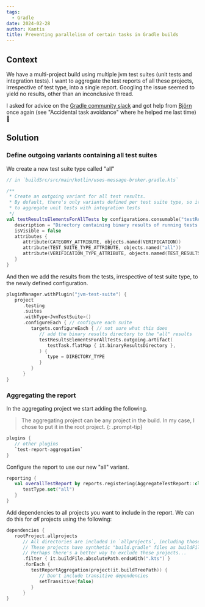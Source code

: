 ```yaml
---
tags:
  - Gradle
date: 2024-02-28
author: Kantis
title: Preventing parallelism of certain tasks in Gradle builds
---
```

## Context
We have a multi-project build using multiple jvm test suites (unit tests and integration tests). I want to aggregate the test reports of all these projects, irrespective of test type, into a single report. Googling the issue seemed to yield no results, other than an inconclusive thread.

I asked for advice on the [Gradle community slack](https://gradle-community.slack.com/) and got help from [Björn](https://github.com/vampire) once again (see "Accidental task avoidance" where he helped me last time) 🙂
## Solution
### Define outgoing variants containing all test suites
We create a new test suite type called "all"
```kotlin
// in `buildSrc/src/main/kotlin/uses-message-broker.gradle.kts`

/**
 * Create an outgoing variant for all test results.
 * By default, there's only variants defined per test suite type, so it's impossible
 * to aggregate unit tests with integration tests
 */
val testResultsElementsForAllTests by configurations.consumable("testResultsElementsForAllTests") {
   description = "Directory containing binary results of running tests for all test suite targets."
   isVisible = false
   attributes {
      attribute(CATEGORY_ATTRIBUTE, objects.named(VERIFICATION))
      attribute(TEST_SUITE_TYPE_ATTRIBUTE, objects.named("all"))
      attribute(VERIFICATION_TYPE_ATTRIBUTE, objects.named(TEST_RESULTS))
   }
}
```

And then we add the results from the tests, irrespective of test suite type, to the newly defined configuration.
```kotlin
pluginManager.withPlugin("jvm-test-suite") {
   project
      .testing
      .suites
      .withType<JvmTestSuite>()
      .configureEach { // configure each suite
         targets.configureEach { // not sure what this does
            // add the binary results directory to the "all" results
            testResultsElementsForAllTests.outgoing.artifact(
               testTask.flatMap { it.binaryResultsDirectory },
            ) { 
               type = DIRECTORY_TYPE
            }
         }
      }
}
```

### Aggregating the report
In the aggregating project we start adding the following. 

> 	The aggregating project can be any project in the build. In my case, I chose to put it in the root project.
> {: .prompt-tip}

```kotlin
plugins {
   // other plugins
   `test-report-aggregation`
}
```

Configure the report to use our new "all" variant.
```kotlin
reporting {
   val overallTestReport by reports.registering(AggregateTestReport::class) {
      testType.set("all")
   }
}
```

Add dependencies to all projects you want to include in the report. We can do this for _all_ projects using the following:
```kotlin
dependencies {
   rootProject.allprojects
      // All directories are included in `allprojects`, including those which only hold subprojects
      // These projects have synthetic "build.gradle" files as buildFile, so we can filter on that.
      // Perhaps there's a better way to exclude these projects...
      .filter { it.buildFile.absolutePath.endsWith(".kts") }
      .forEach {
         testReportAggregation(project(it.buildTreePath)) {
            // Don't include transitive dependencies
            setTransitive(false)
         }
      }
}
```